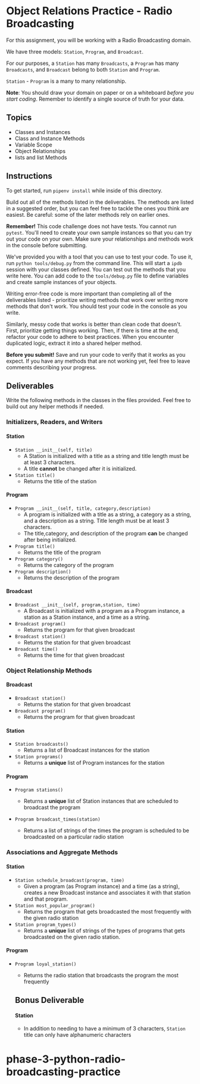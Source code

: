 # Object Relations Practice - Radio Broadcasting

For this assignment, you will be working with a Radio Broadcasting domain.

We have three models: `Station`, `Program`, and `Broadcast`.

For our purposes, a `Station` has many `Broadcasts`, a `Program` has many `Broadcasts`, and `Broadcast` belong to both `Station` and `Program`.

`Station` - `Program` is a many to many relationship.

**Note**: You should draw your domain on paper or on a whiteboard _before you start coding_. Remember to identify a single source of truth for your data.

## Topics

- Classes and Instances
- Class and Instance Methods
- Variable Scope
- Object Relationships
- lists and list Methods

## Instructions

To get started, run `pipenv install` while inside of this directory.

Build out all of the methods listed in the deliverables. The methods are listed in a suggested order, but you can feel free to tackle the ones you think are easiest. Be careful: some of the later methods rely on earlier ones.

**Remember!** This code challenge does not have tests. You cannot run `pytest`. You'll need to create your own sample instances so that you can try out your code on your own. Make sure your relationships and methods work in the console before submitting.

We've provided you with a tool that you can use to test your code. To use it, run `python tools/debug.py` from the command line. This will start a `ipdb` session with your classes defined. You can test out the methods that you write here. You can add code to the `tools/debug.py` file to define variables and create sample instances of your objects.

Writing error-free code is more important than completing all of the deliverables listed - prioritize writing methods that work over writing more methods that don't work. You should test your code in the console as you write.

Similarly, messy code that works is better than clean code that doesn't. First, prioritize getting things working. Then, if there is time at the end, refactor your code to adhere to best practices. When you encounter duplicated logic, extract it into a shared helper method.

**Before you submit!** Save and run your code to verify that it works as you expect. If you have any methods that are not working yet, feel free to leave comments describing your progress.

## Deliverables

Write the following methods in the classes in the files provided. Feel free to build out any helper methods if needed.

### Initializers, Readers, and Writers

#### Station

- `Station __init__(self, title)`
  - A Station is initialized with a title as a string and title length must be at least 3 characters.
  - A title **cannot** be changed after it is initialized.
- `Station title()`
  - Returns the title of the station

#### Program

- `Program __init__(self, title, category,description)`
  - A program is initialized with a title as a string, a category as a string, and a description as a string.  Title length must be at least 3 characters.
  - The title,category, and description of the program **can** be changed after being initialized.
- `Program title()`
  - Returns the title of the program
- `Program category()`
  - Returns the category of the program
- `Program description()`
  - Returns the description of the program

#### Broadcast

- `Broadcast __init__(self, program,station, time)`
  - A Broadcast is initialized with a program as a Program instance, a station as a Station instance, and a time as a string.
- `Broadcast program()`
  - Returns the program for that given broadcast
- `Broadcast station()`
  - Returns the station for that given broadcast
- `Broadcast time()`
  - Returns the time for that given broadcast

### Object Relationship Methods

#### Broadcast

- `Broadcast station()`
  - Returns the station for that given broadcast
- `Broadcast program()`
  - Returns the program for that given broadcast

#### Station

- `Station broadcasts()`
  - Returns a list of Broadcast instances for the station
- `Station programs()`
  - Returns a **unique** list of Program instances for the station

#### Program

- `Program stations()`
  - Returns a **unique** list of Station instances that are scheduled to broadcast the program

- `Program broadcast_times(station)`
  - Returns a list of strings of the times the program is scheduled to be broadcasted on a particular radio station

### Associations and Aggregate Methods

#### Station

- `Station schedule_broadcast(program, time)`
  - Given a program (as Program instance) and a time (as a string), creates a new Broadcast instance and associates it with that station and that program.
- `Station most_popular_program()`
  - Returns the program that gets broadcasted the most frequently with the given radio station
- `Station program_types()`
  - Returns a **unique** list of strings of the types of programs that gets broadcasted on the given radio station.

#### Program

- `Program loyal_station()`
  - Returns the radio station that broadcasts the program the most frequently

  ## Bonus Deliverable
  #### Station
  - In addition to needing to have a minimum of 3 characters, `Station` title can only have alphanumeric characters


# phase-3-python-radio-broadcasting-practice
